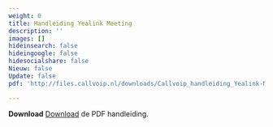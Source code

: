 ```yaml
---
weight: 0
title: Handleiding Yealink Meeting
description: ''
images: []
hideinsearch: false
hideingoogle: false
hidesocialshare: false
Nieuw: false
Update: false
pdf: 'http://files.callvoip.nl/downloads/Callvoip_handleiding_Yealink-Meeting.pdf'

---
```

**Download**
<a href="http://files.callvoip.nl/downloads/Callvoip_handleiding_Yealink-Meeting.pdf">Download</a> de PDF handleiding.
